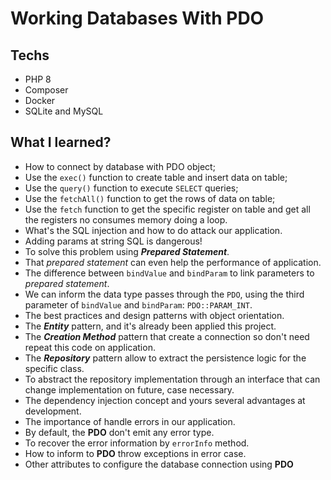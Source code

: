 # Working Databases With PDO

## Techs

- PHP 8
- Composer
- Docker
- SQLite and MySQL

## What I learned?

- How to connect by database with PDO object;
- Use the `exec()` function to create table and insert data on table;
- Use the `query()` function to execute `SELECT` queries;
- Use the `fetchAll()` function to get the rows of data on table;
- Use the `fetch` function to get the specific register on table and get all the registers no consumes memory doing a loop.
- What's the SQL injection and how to do attack our application.
- Adding params at string SQL is dangerous!
- To solve this problem using **_Prepared Statement_**.
- That _prepared statement_ can even help the performance of application.
- The difference between `bindValue` and `bindParam` to link parameters to _prepared statement_.
- We can inform the data type passes through the `PDO`, using the third parameter of `bindValue` and `bindParam`: `PDO::PARAM_INT`.
- The best practices and design patterns with object orientation.
- The **_Entity_** pattern, and it's already been applied this project.
- The **_Creation Method_** pattern that create a connection so don't need repeat this code on application.
- The **_Repository_** pattern allow to extract the persistence logic for the specific class.
- To abstract the repository implementation through an interface that can change implementation on future, case necessary.
- The dependency injection concept and yours several advantages at development.
- The importance of handle errors in our application.
- By default, the **PDO** don't emit any error type.
- To recover the error information by `errorInfo` method.
- How to inform to **PDO** throw exceptions in error case.
- Other attributes to configure the database connection using **PDO**
